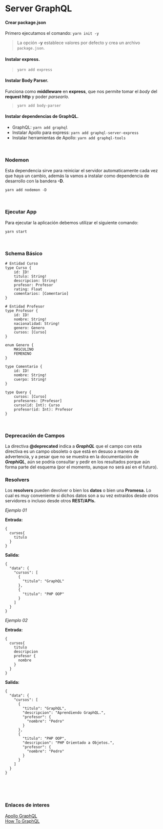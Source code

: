 # Server GraphQL #



#### Crear package.json ####

Primero ejecutamos el comando: `yarn init -y`

> La opción **-y** establece valores por defecto y crea un archivo `package.json`.


#### Instalar express. ####

> `yarn add express` 


#### Instalar Body Parser. ####

Funciona como **middleware** en **express**, que nos permite tomar el *body* del **request http** y poder *parsearlo.*

> `yarn add body-parser` <br> 


#### Instalar dependencias de GraphQL. ####

- GraphQL: `yarn add graphql`
- Instalar Apollo para express: `yarn add graphql-server-express`
- Instalar herramientas de Apollo: `yarn add graphql-tools`

<br>

### Nodemon ###

Esta dependencia sirve para reiniciar el servidor automaticamente cada vez que haya un cambio, además la vamos a instalar como dependencia de desarrollo con la bandera **-D**.

`yarn add nodemon -D`

<br>

### Ejecutar App ###

Para ejecutar la aplicación debemos utilizar el siguiente comando:

`yarn start`

<br>

### Schema Básico ###

~~~
# Entidad Curso
type Curso {
	id: ID!
	titulo: String!
	descripcion: String!
	profesor: Profesor
	rating: Float
	comentarios: [Comentario]
}

# Entidad Profesor
type Profesor {
	id: ID!
	nombre: String!
	nacionalidad: String!
	genero: Genero
	cursos: [Curso]
}

enum Genero {
	MASCULINO
	FEMENINO
}

type Comentario {
	id: ID!
	nombre: String!
	cuerpo: String!
}

type Query {
	cursos: [Curso]
	profesores: [Profesor]
	curso(id: Int): Curso
	profesor(id: Int): Profesor
}
~~~

<br>

### Deprecación de Campos ###

La directiva **@deprecated** indica a ***GraphQL*** que el campo con esta directiva es un campo obsoleto o que está en desuso a manera de advertencia, y a pesar que no se muestra en la documentación de ***GraphiQL***, aún se podría consultar y pedir en los resultados porque aún forma parte del esquema (por el momento, aunque no será así en el futuro).


### Resolvers ###

Los **resolvers** pueden devolver o bien los **datos** o bien una **Promesa.** Lo cual es muy conveniente si dichos datos son a su vez extraídos desde otros servidores o incluso desde otros **REST/APIs.**

*Ejemplo 01* <br>

**Entrada:**

~~~
{
  cursos{
    titulo
  }
}
~~~

**Salida:**

~~~
{
  "data": {
    "cursos": [
      {
        "titulo": "GraphQL"
      },
      {
        "titulo": "PHP OOP"
      }
    ]
  }
}
~~~


*Ejemplo 02* <br>

**Entrada:**

~~~
{
  cursos{
    titulo
    descripcion
    profesor {
      nombre
    }
  }
}
~~~

**Salida:**

~~~
{
  "data": {
    "cursos": [
      {
        "titulo": "GraphQL",
        "descripcion": "Aprendiendo GraphQL.",
        "profesor": {
          "nombre": "Pedro"
        }
      },
      {
        "titulo": "PHP OOP",
        "descripcion": "PHP Orientado a Objetos.",
        "profesor": {
          "nombre": "Pedro"
        }
      }
    ]
  }
}
~~~



<br><br><br>

### Enlaces de interes ###
[Apollo GraphQL](https://www.apollographql.com/client/) <br>
[How To GraphQL](https://www.howtographql.com/)